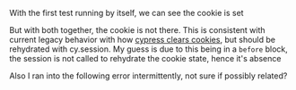 
With the first test running by itself, we can see the cookie is set

But with both together, the cookie is not there. 
This is consistent with current legacy behavior with how [cypress clears cookies](https://docs.cypress.io/api/commands/clearcookies), but should be rehydrated with cy.session.
My guess is due to this being in a `before` block, the session is not called to rehydrate the cookie state, hence it's absence 

Also I ran into the following error intermittently, not sure if possibly related?